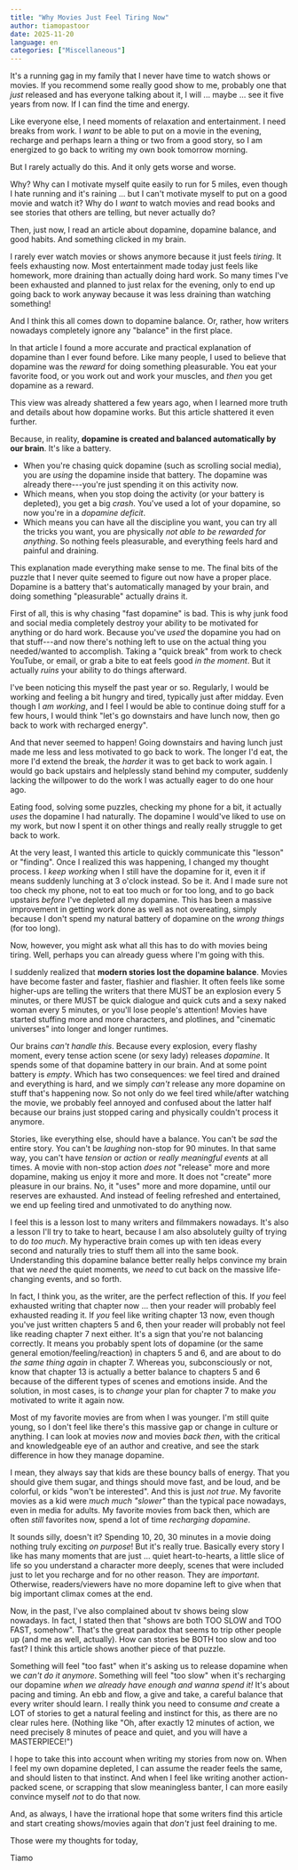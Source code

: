 ```yaml
---
title: "Why Movies Just Feel Tiring Now"
author: tiamopastoor
date: 2025-11-20
language: en
categories: ["Miscellaneous"]
---
```


It's a running gag in my family that I never have time to watch shows or movies. If you recommend some really good show to me, probably one that _just_ released and has everyone talking about it, I will ... maybe ... see it five years from now. If I can find the time and energy.

Like everyone else, I need moments of relaxation and entertainment. I need breaks from work. I _want_ to be able to put on a movie in the evening, recharge and perhaps learn a thing or two from a good story, so I am energized to go back to writing my own book tomorrow morning.

But I rarely actually do this. And it only gets worse and worse.

Why? Why can I motivate myself quite easily to run for 5 miles, even though I hate running and it's raining ... but I can't motivate myself to put on a good movie and watch it? Why do I _want_ to watch movies and read books and see stories that others are telling, but never actually do?

Then, just now, I read an article about dopamine, dopamine balance, and good habits. And something clicked in my brain. 

I rarely ever watch movies or shows anymore because it just feels _tiring_. It feels exhausting now. Most entertainment made today just feels like homework, more draining than actually doing hard work. So many times I've been exhausted and planned to just relax for the evening, only to end up going back to work anyway because it was less draining than watching something!

And I think this all comes down to dopamine balance. Or, rather, how writers nowadays completely ignore any "balance" in the first place.

In that article I found a more accurate and practical explanation of dopamine than I ever found before. Like many people, I used to believe that dopamine was the _reward_ for doing something pleasurable. You eat your favorite food, or you work out and work your muscles, and _then_ you get dopamine as a reward.

This view was already shattered a few years ago, when I learned more truth and details about how dopamine works. But this article shattered it even further.

Because, in reality, **dopamine is created and balanced automatically by our brain**. It's like a battery. 

* When you're chasing quick dopamine (such as scrolling social media), you are _using_ the dopamine inside that battery. The dopamine was already there---you're just spending it on this activity now.
* Which means, when you stop doing the activity (or your battery is depleted), you get a big _crash_. You've used a lot of your dopamine, so now you're in a _dopamine deficit_.
* Which means you can have all the discipline you want, you can try all the tricks you want, you are physically _not able to be rewarded for anything_. So nothing feels pleasurable, and everything feels hard and painful and draining.

This explanation made everything make sense to me. The final bits of the puzzle that I never quite seemed to figure out now have a proper place. Dopamine is a battery that's automatically managed by your brain, and doing something "pleasurable" actually drains it.

First of all, this is why chasing "fast dopamine" is bad. This is why junk food and social media completely destroy your ability to be motivated for anything or do hard work. Because you've _used_ the dopamine you had on that stuff---and now there's nothing left to use on the actual thing you needed/wanted to accomplish. Taking a "quick break" from work to check YouTube, or email, or grab a bite to eat feels good _in the moment_. But it actually _ruins_ your ability to do things afterward.

I've been noticing this myself the past year or so. Regularly, I would be working and feeling a bit hungry and tired, typically just after midday. Even though I _am working_, and I feel I would be able to continue doing stuff for a few hours, I would think "let's go downstairs and have lunch now, then go back to work with recharged energy". 

And that never seemed to happen! Going downstairs and having lunch just made me less and less motivated to go back to work. The longer I'd eat, the more I'd extend the break, the _harder_ it was to get back to work again. I would go back upstairs and helplessly stand behind my computer, suddenly lacking the willpower to do the work I was actually eager to do one hour ago.

Eating food, solving some puzzles, checking my phone for a bit, it actually _uses_ the dopamine I had naturally. The dopamine I would've liked to use on my work, but now I spent it on other things and really really struggle to get back to work.

At the very least, I wanted this article to quickly communicate this "lesson" or "finding". Once I realized this was happening, I changed my thought process. I _keep working_ when I still have the dopamine for it, even it if means suddenly lunching at 3 o'clock instead. So be it. And I made sure not too check my phone, not to eat too much or for too long, and to go back upstairs _before_ I've depleted all my dopamine. This has been a massive improvement in getting work done as well as not overeating, simply because I don't spend my natural battery of dopamine on the _wrong things_ (for too long).

Now, however, you might ask what all this has to do with movies being tiring. Well, perhaps you can already guess where I'm going with this.

I suddenly realized that **modern stories lost the dopamine balance**. Movies have become faster and faster, flashier and flashier. It often feels like some higher-ups are telling the writers that there MUST be an explosion every 5 minutes, or there MUST be quick dialogue and quick cuts and a sexy naked woman every 5 minutes, or you'll lose people's attention! Movies have started stuffing more and more characters, and plotlines, and "cinematic universes" into longer and longer runtimes.

Our brains _can't handle this_. Because every explosion, every flashy moment, every tense action scene (or sexy lady) releases _dopamine_. It spends some of that dopamine battery in our brain. And at some point battery is _empty_. Which has two consequences: we feel tired and drained and everything is hard, and we simply _can't_ release any more dopamine on stuff that's happening now. So not only do we feel tired while/after watching the movie, we probably feel annoyed and confused about the latter half because our brains just stopped caring and physically couldn't process it anymore.

Stories, like everything else, should have a balance. You can't be _sad_ the entire story. You can't be _laughing_ non-stop for 90 minutes. In that same way, you can't have _tension_ or _action_ or _really meaningful events_ at all times. A movie with non-stop action _does not_ "release" more and more dopamine, making us enjoy it more and more. It does not "create" more pleasure in our brains. No, it "uses" more and more dopamine, until our reserves are exhausted. And instead of feeling refreshed and entertained, we end up feeling tired and unmotivated to do anything now.

I feel this is a lesson lost to many writers and filmmakers nowadays. It's also a lesson I'll try to take to heart, because I am also absolutely guilty of trying to do _too much_. My hyperactive brain comes up with ten ideas every second and naturally tries to stuff them all into the same book. Understanding this dopamine balance better really helps convince my brain that we _need_ the quiet moments, we _need_ to cut back on the massive life-changing events, and so forth.

In fact, I think you, as the writer, are the perfect reflection of this. If _you_ feel exhausted writing that chapter now ... then your reader will probably feel exhausted reading it. If _you_ feel like writing chapter 13 now, even though you've just written chapters 5 and 6, then your reader will probably not feel like reading chapter 7 next either. It's a sign that you're not balancing correctly. It means you probably spent lots of dopamine (or the same general emotion/feeling/reaction) in chapters 5 and 6, and are about to do _the same thing again_ in chapter 7. Whereas you, subconsciously or not, know that chapter 13 is actually a better balance to chapters 5 and 6 because of the different types of scenes and emotions inside. And the solution, in most cases, is to _change_ your plan for chapter 7 to make _you_ motivated to write it again now.

Most of my favorite movies are from when I was younger. I'm still quite young, so I don't feel like there's this massive gap or change in culture or anything. I can look at movies _now_ and movies _back then_, with the critical and knowledgeable eye of an author and creative, and see the stark difference in how they manage dopamine. 

I mean, they always say that kids are these bouncy balls of energy. That you should give them sugar, and things should move fast, and be loud, and be colorful, or kids "won't be interested". And this is just _not true_. My favorite movies as a kid were _much much "slower"_ than the typical pace nowadays, even in media for adults. My favorite movies from back then, which are often _still_ favorites now, spend a lot of time _recharging dopamine_. 

It sounds silly, doesn't it? Spending 10, 20, 30 minutes in a movie doing nothing truly exciting _on purpose_! But it's really true. Basically every story I like has many moments that are just ... quiet heart-to-hearts, a little slice of life so you understand a character more deeply, scenes that were included just to let you recharge and for no other reason. They are _important_. Otherwise, readers/viewers have no more dopamine left to give when that big important climax comes at the end.

Now, in the past, I've also complained about tv shows being slow nowadays. In fact, I stated then that "shows are both TOO SLOW and TOO FAST, somehow". That's the great paradox that seems to trip other people up (and me as well, actually). How can stories be BOTH too slow and too fast? I think this article shows another piece of that puzzle.

Something will feel "too fast" when it's asking us to release dopamine when we _can't do it anymore_. Something will feel "too slow" when it's recharging our dopamine _when we already have enough and wanna spend it!_ It's about pacing and timing. An ebb and flow, a give and take, a careful balance that every writer should learn. I really think you need to consume _and_ create a LOT of stories to get a natural feeling and instinct for this, as there are no clear rules here. (Nothing like "Oh, after exactly 12 minutes of action, we need precisely 8 minutes of peace and quiet, and you will have a MASTERPIECE!")

I hope to take this into account when writing my stories from now on. When I feel my own dopamine depleted, I can assume the reader feels the same, and should listen to that instinct. And when I feel like writing another action-packed scene, or scrapping that slow meaningless banter, I can more easily convince myself _not_ to do that now.

And, as always, I have the irrational hope that some writers find this article and start creating shows/movies again that _don't_ just feel draining to me.

Those were my thoughts for today,

Tiamo

